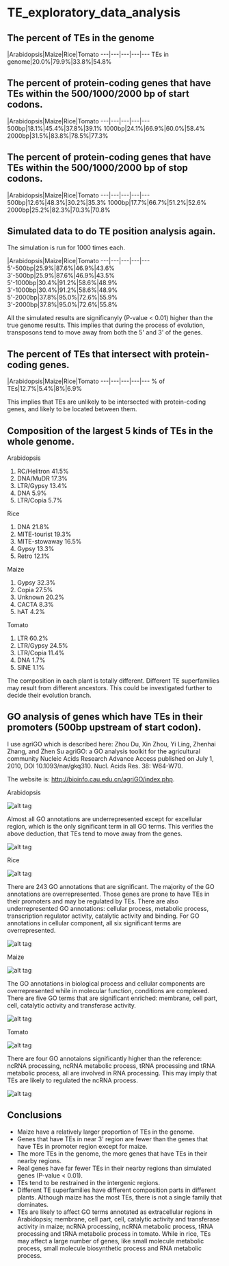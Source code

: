 # TE_exploratory_data_analysis

## The percent of TEs in the genome

 |Arabidopsis|Maize|Rice|Tomato
---|---|---|---|---
TEs in genome|20.0%|79.9%|33.8%|54.8%

## The percent of protein-coding genes that have TEs within the 500/1000/2000 bp of start codons.

 |Arabidopsis|Maize|Rice|Tomato
---|---|---|---|---
500bp|18.1%|45.4%|37.8%|39.1%
1000bp|24.1%|66.9%|60.0%|58.4%
2000bp|31.5%|83.8%|78.5%|77.3%

## The percent of protein-coding genes that have TEs within the 500/1000/2000 bp of stop codons.

 |Arabidopsis|Maize|Rice|Tomato
---|---|---|---|---
500bp|12.6%|48.3%|30.2%|35.3%
1000bp|17.7%|66.7%|51.2%|52.6%
2000bp|25.2%|82.3%|70.3%|70.8%

## Simulated data to do TE position analysis again.

The simulation is run for 1000 times each.

 |Arabidopsis|Maize|Rice|Tomato
---|---|---|---|---
5'-500bp|25.9%|87.6%|46.9%|43.6%
3'-500bp|25.9%|87.6%|46.9%|43.5%
5'-1000bp|30.4%|91.2%|58.6%|48.9%
3'-1000bp|30.4%|91.2%|58.6%|48.9%
5'-2000bp|37.8%|95.0%|72.6%|55.9%
3'-2000bp|37.8%|95.0%|72.6%|55.8%

All the simulated results are significanyly (P-value < 0.01) higher than the true genome results. This implies that during the process of evolution, transposons tend to move away from both the 5' and 3' of the genes.

## The percent of TEs that intersect with protein-coding genes.

 |Arabidopsis|Maize|Rice|Tomato
---|---|---|---|---
% of TEs|12.7%|5.4%|8%|6.9%

This implies that TEs are unlikely to be intersected with protein-coding genes, and likely to be located between them.

## Composition of the largest 5 kinds of TEs in the whole genome. 

Arabidopsis
  1. RC/Helitron 41.5%
  2. DNA/MuDR 17.3%
  3. LTR/Gypsy 13.4%
  4. DNA 5.9%
  5. LTR/Copia 5.7%
  
Rice
  1. DNA 21.8%
  2. MITE-tourist 19.3%
  3. MITE-stowaway 16.5%
  4. Gypsy 13.3%
  5. Retro 12.1%
  
Maize
  1. Gypsy 32.3%
  2. Copia 27.5%
  3. Unknown 20.2%
  4. CACTA 8.3%
  5. hAT 4.2%
  
Tomato
  1. LTR 60.2%
  2. LTR/Gypsy 24.5%
  3. LTR/Copia 11.4%
  4. DNA 1.7%
  5. SINE 1.1%
  
The composition in each plant is totally different. Different TE superfamilies may result from different ancestors. This could be investigated further to decide their evolution branch.

## GO analysis of genes which have TEs in their promoters (500bp upstream of start codon).

I use agriGO which is described here: Zhou Du, Xin Zhou, Yi Ling, Zhenhai Zhang, and Zhen Su agriGO: a GO analysis toolkit for the agricultural community Nucleic Acids Research Advance Access published on July 1, 2010, DOI 10.1093/nar/gkq310. Nucl. Acids Res. 38: W64-W70. 

The website is: http://bioinfo.cau.edu.cn/agriGO/index.php.

Arabidopsis

![alt tag](https://github.com/luluxing/TE_exploratory_data_analysis/blob/master/rawdata/arabidopsis_TAIR10/agriGO_left_500/go.png)

Almost all GO annotations are underrepresented except for excellular region, which is the only significant term in all GO terms. This verifies the above deduction, that TEs tend to move away from the genes.

![alt tag](https://github.com/luluxing/TE_exploratory_data_analysis/blob/master/rawdata/arabidopsis_TAIR10/agriGO_left_500/significant.png)

Rice

![alt tag](https://github.com/luluxing/TE_exploratory_data_analysis/blob/master/rawdata/9311_rice/agriGO_left_500/go.png)

There are 243 GO annotations that are significant. The majority of the GO annotations are overrepresented. Those genes are prone to have TEs in their promoters and may be regulated by TEs. There are also underrepresented GO annotations: cellular process, metabolic process, transcription regulator activity, catalytic activity and binding. For GO annotations in cellular component, all six significant terms are overrepresented.

![alt tag](https://github.com/luluxing/TE_exploratory_data_analysis/blob/master/rawdata/9311_rice/agriGO_left_500/significant.png)

Maize

![alt tag](https://github.com/luluxing/TE_exploratory_data_analysis/blob/master/rawdata/maize/agriGO_left_500/go.png)

The GO annotations in biological process and cellular components are overrepresented while in molecular function, conditions are complexed. There are five GO terms that are significant enriched: membrane, cell part, cell, catalytic activity and transferase activity.

![alt tag](https://github.com/luluxing/TE_exploratory_data_analysis/blob/master/rawdata/maize/agriGO_left_500/significant.png)

Tomato

![alt tag](https://github.com/luluxing/TE_exploratory_data_analysis/blob/master/rawdata/tomato_ITAG2.4/agriGO_left_500/go.png)

There are four GO annotaions significantly higher than the reference: ncRNA processing, ncRNA metabolic process, tRNA processing and tRNA metabolic process, all are involved in RNA processing. This may imply that TEs are likely to regulated the ncRNA process.

![alt tag](https://github.com/luluxing/TE_exploratory_data_analysis/blob/master/rawdata/tomato_ITAG2.4/agriGO_left_500/significant.png)

## Conclusions

* Maize have a relatively larger proportion of TEs in the genome.
* Genes that have TEs in near 3' region are fewer than the genes that have TEs in promoter region except for maize.
* The more TEs in the genome, the more genes that have TEs in their nearby regions.
* Real genes have far fewer TEs in their nearby regions than simulated genes (P-value < 0.01).
* TEs tend to be restrained in the intergenic regions.
* Different TE superfamilies have different composition parts in different plants. Although maize has the most TEs, there is not a single family that dominates.
* TEs are likely to affect GO terms annotated as extracellular regions in Arabidopsis; membrane, cell part, cell, catalytic activity and transferase activity in maize; ncRNA processing, ncRNA metabolic process, tRNA processing and tRNA metabolic process in tomato. While in rice, TEs may affect a large number of genes, like small molecule metabolic process, small molecule biosynthetic process and RNA metabolic process.
